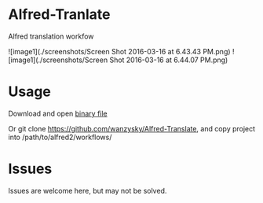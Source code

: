 # Alfred-Tranlate
  Alfred translation workfow
  
  
  ![image1](./screenshots/Screen Shot 2016-03-16 at 6.43.43 PM.png)
  ![image1](./screenshots/Screen Shot 2016-03-16 at 6.44.07 PM.png)
# Usage
  Download and open [binary file](https://github.com/wanzysky/Alfred-Translate/blob/master/Alfred-Translate.alfredworkflow)
  
  Or git clone https://github.com/wanzysky/Alfred-Translate, and copy project into /path/to/alfred2/workflows/
  
# Issues
  Issues are welcome here, but may not be solved.
